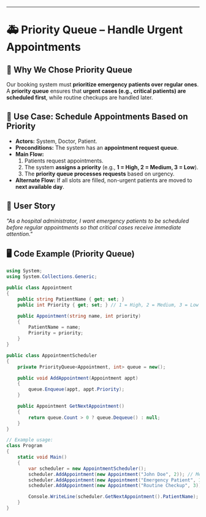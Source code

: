 
---

# 🚑 Priority Queue – Handle Urgent Appointments

## 📖 Why We Chose Priority Queue
Our booking system must **prioritize emergency patients over regular ones**. A **priority queue** ensures that **urgent cases (e.g., critical patients) are scheduled first**, while routine checkups are handled later.

## 📌 Use Case: Schedule Appointments Based on Priority
- **Actors:** System, Doctor, Patient.
- **Preconditions:** The system has an **appointment request queue**.
- **Main Flow:**
  1. Patients request appointments.
  2. The system **assigns a priority** (e.g., **1 = High, 2 = Medium, 3 = Low**).
  3. The **priority queue processes requests** based on urgency.
- **Alternate Flow:** If all slots are filled, non-urgent patients are moved to **next available day**.

## 📝 User Story
*"As a hospital administrator, I want emergency patients to be scheduled before regular appointments so that critical cases receive immediate attention."*

## 🖥️ Code Example (Priority Queue)
```csharp
using System;
using System.Collections.Generic;

public class Appointment
{
    public string PatientName { get; set; }
    public int Priority { get; set; } // 1 = High, 2 = Medium, 3 = Low

    public Appointment(string name, int priority)
    {
        PatientName = name;
        Priority = priority;
    }
}

public class AppointmentScheduler
{
    private PriorityQueue<Appointment, int> queue = new();

    public void AddAppointment(Appointment appt)
    {
        queue.Enqueue(appt, appt.Priority);
    }

    public Appointment GetNextAppointment()
    {
        return queue.Count > 0 ? queue.Dequeue() : null;
    }
}

// Example usage:
class Program
{
    static void Main()
    {
        var scheduler = new AppointmentScheduler();
        scheduler.AddAppointment(new Appointment("John Doe", 2)); // Medium Priority
        scheduler.AddAppointment(new Appointment("Emergency Patient", 1)); // High Priority
        scheduler.AddAppointment(new Appointment("Routine Checkup", 3)); // Low Priority

        Console.WriteLine(scheduler.GetNextAppointment().PatientName); // Output: Emergency Patient
    }
}
